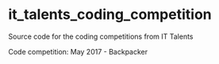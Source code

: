 # it_talents_coding_competition
Source code for the coding competitions from IT Talents

Code competition: May 2017 - Backpacker
